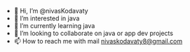 - 👋 Hi, I’m @nivasKodavaty
- 👀 I’m interested in java
- 🌱 I’m currently learning java
- 💞️ I’m looking to collaborate on java or app dev projects
- 📫 How to reach me with mail nivaskodavaty8@gmail.com

<!---
nivasKodavaty/nivasKodavaty is a ✨ special ✨ repository because its `README.md` (this file) appears on your GitHub profile.
You can click the Preview link to take a look at your changes.
--->
